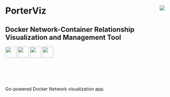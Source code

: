 <header>
<h1 align="left"> PorterViz <img src="https://goreportcard.com/badge/github.com/harrywm/PorterViz" align="right"/> </h1>
<h2 align="left"> Docker Network-Container Relationship Visualization and Management Tool </h2> 

<div align="left"> 
<img width="35" src="https://cdn.worldvectorlogo.com/logos/gopher.svg"/> <img width="35" src="https://www.docker.com/sites/default/files/d8/2019-07/vertical-logo-monochromatic.png"/> 
<img width="35" src="https://raw.githubusercontent.com/gilbarbara/logos/master/logos/typescript-icon.svg"/> 
<img width="35" src="https://raw.githubusercontent.com/gilbarbara/logos/master/logos/react.svg"/>
</div>
</header>
<br>

Go-powered Docker Network visualization app.
